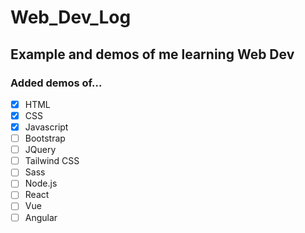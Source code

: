 # Web_Dev_Log
## Example and demos of me learning Web Dev

### Added demos of...
- [x] HTML
- [x] CSS
- [x] Javascript
- [ ] Bootstrap
- [ ] JQuery
- [ ] Tailwind CSS
- [ ] Sass
- [ ] Node.js
- [ ] React
- [ ] Vue
- [ ] Angular
